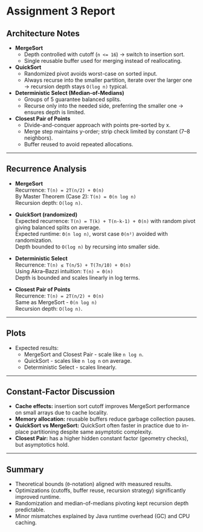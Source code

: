# Assignment 3 Report

## Architecture Notes
- **MergeSort**
    - Depth controlled with cutoff (`n <= 16`) → switch to insertion sort.
    - Single reusable buffer used for merging instead of reallocating.
- **QuickSort**
    - Randomized pivot avoids worst-case on sorted input.
    - Always recurse into the smaller partition, iterate over the larger one → recursion depth stays `O(log n)` typical.
- **Deterministic Select (Median-of-Medians)**
    - Groups of 5 guarantee balanced splits.
    - Recurse only into the needed side, preferring the smaller one → ensures depth is limited.
- **Closest Pair of Points**
    - Divide-and-conquer approach with points pre-sorted by x.
    - Merge step maintains y-order; strip check limited by constant (7–8 neighbors).
    - Buffer reused to avoid repeated allocations.

---

## Recurrence Analysis

- **MergeSort**  
  Recurrence: `T(n) = 2T(n/2) + Θ(n)`  
  By Master Theorem (Case 2): `T(n) = Θ(n log n)`  
  Recursion depth: `O(log n)`.

- **QuickSort (randomized)**  
  Expected recurrence: `T(n) = T(k) + T(n-k-1) + Θ(n)` with random pivot giving balanced splits on average.  
  Expected runtime: `Θ(n log n)`, worst case `Θ(n²)` avoided with randomization.  
  Depth bounded to `O(log n)` by recursing into smaller side.

- **Deterministic Select**  
  Recurrence: `T(n) ≤ T(n/5) + T(7n/10) + Θ(n)`  
  Using Akra–Bazzi intuition: `T(n) = Θ(n)`  
  Depth is bounded and scales linearly in log terms.

- **Closest Pair of Points**  
  Recurrence: `T(n) = 2T(n/2) + Θ(n)`  
  Same as MergeSort - `Θ(n log n)`  
  Recursion depth: `O(log n)`.

---

## Plots

- Expected results:
    - MergeSort and Closest Pair - scale like `n log n`.
    - QuickSort - scales like `n log n` on average.
    - Deterministic Select - scales linearly.

---

## Constant-Factor Discussion
- **Cache effects:** insertion sort cutoff improves MergeSort performance on small arrays due to cache locality.
- **Memory allocation:** reusable buffers reduce garbage collection pauses.
- **QuickSort vs MergeSort:** QuickSort often faster in practice due to in-place partitioning despite same asymptotic complexity.
- **Closest Pair:** has a higher hidden constant factor (geometry checks), but asymptotics hold.

---

## Summary
- Theoretical bounds (`Θ`-notation) aligned with measured results.
- Optimizations (cutoffs, buffer reuse, recursion strategy) significantly improved runtime.
- Randomization and median-of-medians pivoting kept recursion depth predictable.
- Minor mismatches explained by Java runtime overhead (GC) and CPU caching.  
